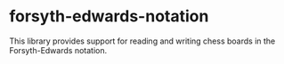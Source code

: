 # forsyth-edwards-notation
This library provides support for reading and writing chess boards in the Forsyth-Edwards notation.
